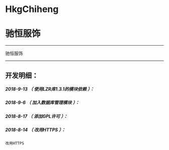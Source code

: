 # HkgChiheng
驰恒服饰
=======

*******************************************************************

驰恒服饰

***************

开发明细：
-------------------------------------------------------------------

##### 2018-9-13 （ 使用LZR库1.3.1的模块依赖 ）：

##### 2018-9-6 （ 加入数据库管理模块 ）：

##### 2018-8-17 （ 添加GPL许可 ）：

##### 2018-8-14 （ 改用HTTPS ）：
	改用HTTPS
